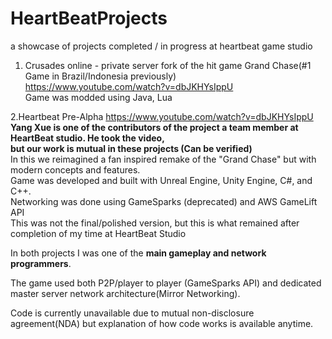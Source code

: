 # HeartBeatProjects
a showcase of projects completed / in progress at heartbeat game studio

1. Crusades online - private server fork of the hit game Grand Chase(#1 Game in Brazil/Indonesia previously) <br/>
https://www.youtube.com/watch?v=dbJKHYsIppU<br/>
Game was modded using Java, Lua 


2.Heartbeat Pre-Alpha
https://www.youtube.com/watch?v=dbJKHYsIppU<br/>
**Yang Xue is one of the contributors of the project a team member at HeartBeat studio. He took the video, <br/>
but our work is mutual in these projects (Can be verified)**<br/>
In this we reimagined a fan inspired remake of the "Grand Chase" but with modern concepts and features. <br/>
Game was developed and built with Unreal Engine, Unity Engine, C#, and C++. <br/>
Networking was done using GameSparks (deprecated) and AWS GameLift API<br/>
This was not the final/polished version, but this is what remained after completion of my time at HeartBeat Studio<br/>

In both projects I was one of the **main gameplay and network programmers**. <br/>

The game used both P2P/player to player (GameSparks API) and dedicated master server network architecture(Mirror Networking).  <br/>

Code is currently unavailable due to mutual non-disclosure agreement(NDA) but explanation of how code works is available anytime.
